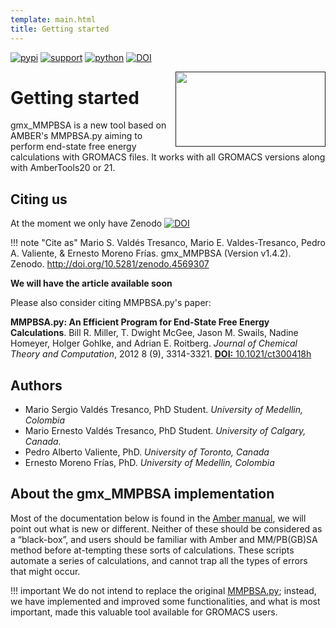 ```yaml
---
template: main.html
title: Getting started
---
```


[![pypi](https://img.shields.io/pypi/v/gmx-MMPBSA)](https://pypi.org/project/gmx-MMPBSA/)
[![support](https://img.shields.io/badge/support-JetBrains-brightgreen)](https://www.jetbrains.com/?from=gmx_MMPBSA)
[![python](https://img.shields.io/badge/python-v3.x-blue)]()
[![DOI](https://zenodo.org/badge/DOI/10.5281/zenodo.4569307.svg)](http://doi.org/10.5281/zenodo.4569307)

[<img src="../assets/logo.svg" height="120" width="240" align="right"/>]()

# Getting started

gmx_MMPBSA is a new tool based on AMBER's MMPBSA.py aiming to perform end-state free energy calculations with GROMACS 
files. It works with all GROMACS versions along with AmberTools20 or 21.

## Citing us

At the moment we only have Zenodo [![DOI](https://zenodo.org/badge/DOI/10.5281/zenodo.4569307.svg)](https://doi.org/10.5281/zenodo.4569307)

!!! note "Cite as"
    Mario S. Valdés Tresanco, Mario E. Valdes-Tresanco, Pedro A. Valiente, & Ernesto Moreno Frías.
    gmx_MMPBSA (Version v1.4.2). Zenodo. http://doi.org/10.5281/zenodo.4569307

**We will have the article available soon**

Please also consider citing MMPBSA.py's paper:

**MMPBSA.py: An Efficient Program for End-State Free Energy Calculations**. Bill R. Miller, T. Dwight McGee, Jason M.
Swails, Nadine Homeyer, Holger Gohlke, and Adrian E. Roitberg. _Journal of Chemical Theory and Computation_, 2012 8 
(9), 3314-3321. [**DOI:** 10.1021/ct300418h][1]

## Authors

* Mario Sergio Valdés Tresanco, PhD Student. _University of Medellin, Colombia_
* Mario Ernesto Valdés Tresanco, PhD Student. _University of Calgary, Canada._
* Pedro Alberto Valiente, PhD. _University of Toronto, Canada_
* Ernesto Moreno Frías, PhD. _University of Medellin, Colombia_

## About the gmx_MMPBSA implementation
Most of the documentation below is found in the [Amber manual][2], we will point out what is new or different. 
Neither of these should be considered as a “black-box”, and users should be familiar with Amber and MM/PB(GB)SA 
method before at-tempting these sorts of calculations. These scripts automate a series of calculations, and cannot 
trap all the types of errors that might occur. 

!!! important
    We do not intend to replace the original [MMPBSA.py][3]; instead, we have implemented and improved some 
    functionalities, and what is most important, made this valuable tool available for GROMACS users. 

  [1]: https://doi.org/10.1021/ct300418h
  [2]: https://ambermd.org/doc12/Amber20.pdf#chapter.34
  [3]: https://pubs.acs.org/doi/10.1021/ct300418h
